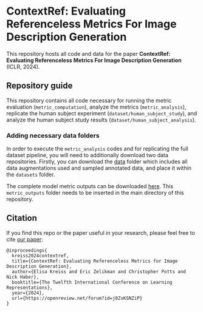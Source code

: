 # ContextRef: Evaluating Referenceless Metrics For Image Description Generation

This repository hosts all code and data for the paper **ContextRef: Evaluating Referenceless Metrics For Image Description Generation** (ICLR, 2024).

## Repository guide

This repository contains all code necessary for running the metric evaluation (`metric_computation`), analyze the metrics (`metric_analysis`), replicate the human subject experiment (`dataset/human_subject_study`), and analyze the human subject study results (`dataset/human_subject_analysis`).

### Adding necessary data folders

In order to execute the `metric_analysis` codes and for replicating the full dataset pipeline, you will need to additionally download two data repositories. Firstly, you can download the [data](https://drive.google.com/drive/folders/1l_7jfsXZX99ZEGO0fIuaSbxorDmB4Gpc?usp=sharing) folder which includes all data augmentations used and sampled annotated data, and place it within the `datasets` folder.

The complete model metric outputs can be downloaded [here](https://drive.google.com/drive/folders/1lHFHyy_JFiEH1tchwsFTOEvQu-Yk9MqU?usp=sharing). This `metric_outputs` folder needs to be inserted in the main directory of this repository.

## Citation

If you find this repo or the paper useful in your research, please feel free to cite [our paper](https://arxiv.org/abs/2309.11710):

```
@inproceedings{
  kreiss2024contextref,
  title={ContextRef: Evaluating Referenceless Metrics for Image Description Generation},
  author={Elisa Kreiss and Eric Zelikman and Christopher Potts and Nick Haber},
  booktitle={The Twelfth International Conference on Learning Representations},
  year={2024},
  url={https://openreview.net/forum?id=j0ZvKSNZiP}
}
```
